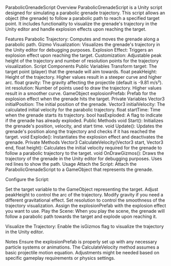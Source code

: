 ParabolicGrenadeScript
Overview
ParabolicGrenadeScript is a Unity script designed for simulating a parabolic grenade trajectory. This script allows an object (the grenade) to follow a parabolic path to reach a specified target point. It includes functionality to visualize the grenade's trajectory in the Unity editor and handle explosion effects upon reaching the target.

Features
Parabolic Trajectory: Computes and moves the grenade along a parabolic path.
Gizmo Visualization: Visualizes the grenade's trajectory in the Unity editor for debugging purposes.
Explosion Effect: Triggers an explosion effect upon reaching the target.
Customization: Adjustable peak height of the trajectory and number of resolution points for the trajectory visualization.
Script Components
Public Variables
Transform target: The target point (player) that the grenade will aim towards.
float peakHeight: Height of the trajectory. Higher values result in a steeper curve and higher arc.
float gravity: The gravity affecting the projectile (default is -9.81 m/s²).
int resolution: Number of points used to draw the trajectory. Higher values result in a smoother curve.
GameObject explosionPrefab: Prefab for the explosion effect when the grenade hits the target.
Private Variables
Vector3 initialPosition: The initial position of the grenade.
Vector3 initialVelocity: The calculated initial velocity for the parabolic trajectory.
float startTime: Time when the grenade starts its trajectory.
bool hasExploded: A flag to indicate if the grenade has already exploded.
Public Methods
void Start(): Initializes the grenade's position, velocity, and start time.
void Update(): Updates the grenade's position along the trajectory and checks if it has reached the target.
void Explode(): Instantiates the explosion effect and deactivates the grenade.
Private Methods
Vector3 CalculateVelocity(Vector3 start, Vector3 end, float height): Calculates the initial velocity required for the grenade to follow a parabolic trajectory to the target.
void OnDrawGizmos(): Draws the trajectory of the grenade in the Unity editor for debugging purposes. Uses red lines to show the path.
Usage
Attach the Script: Attach the ParabolicGrenadeScript to a GameObject that represents the grenade.

Configure the Script:

Set the target variable to the GameObject representing the target.
Adjust peakHeight to control the arc of the trajectory.
Modify gravity if you need a different gravitational effect.
Set resolution to control the smoothness of the trajectory visualization.
Assign the explosionPrefab with the explosion effect you want to use.
Play the Scene: When you play the scene, the grenade will follow a parabolic path towards the target and explode upon reaching it.

Visualize the Trajectory: Enable the isGizmos flag to visualize the trajectory in the Unity editor.

Notes
Ensure the explosionPrefab is properly set up with any necessary particle systems or animations.
The CalculateVelocity method assumes a basic projectile motion equation. Adjustments might be needed based on specific gameplay requirements or physics settings.
